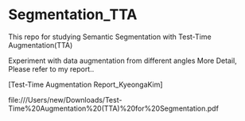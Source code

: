 # Segmentation_TTA
This repo for studying Semantic Segmentation with Test-Time Augmentation(TTA)

Experiment with data augmentation from different angles
More Detail, Please refer to my report..

[Test-Time Augmentation Report_KyeongaKim]

file:///Users/new/Downloads/Test-Time%20Augmentation%20(TTA)%20for%20Segmentation.pdf
